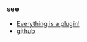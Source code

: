 ### see
- [Everything is a plugin!](https://www.youtube.com/watch?v=4tQiJaFzuJ8)
- [github](https://github.com/TheLarkInn/everything-is-a-plugin)



